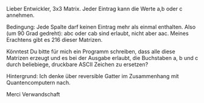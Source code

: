 Lieber Entwickler,
3x3 Matrix. Jeder Eintrag kann die Werte a,b oder c annehmen.

Bedingung: Jede Spalte darf keinen Eintrag mehr als einmal enthalten.
Also (um 90 Grad gedreht): abc oder cab sind erlaubt, nicht aber aac.
Meines Erachtens gibt es 216 dieser Matrizen.

Könntest Du bitte für mich ein Programm schreiben, dass alle diese Matrizen erzeugt und es bei der Ausgabe erlaubt, die Buchstaben a, b und c durch beliebiege, druckbare ASCII Zeichen zu ersetzen?

Hintergrund: Ich denke über reversible Gatter im Zusammenhang mit Quantencomputern nach.

Merci
Verwandschaft